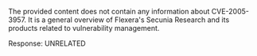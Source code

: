 The provided content does not contain any information about CVE-2005-3957. It is a general overview of Flexera's Secunia Research and its products related to vulnerability management.

Response: UNRELATED